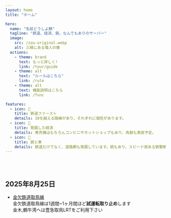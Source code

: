 ```yaml
---
layout: home
title: "ホーム"

hero:
  name: "名前どうしよ鯖"
  tagline: "鉄道、経済、銃、なんでもありのサーバー"
  image:
    src: /zou-original.webp
    alt: 三様にある偉人の像
  actions:
    - theme: brand
      text: もっと詳しく!
      link: /tour/guide
    - theme: alt
      text: "ルールはこちら"
      link: /rule
    - theme: alt
      text: 機能説明はこちら
      link: /func

features:
  - icon: 🚃
    title: 鉄道ファースト
    details: 10を越える路線があり、それぞれに個性があります。
  - icon: 🏦
    title: 発展した経済
    details: 券売機はもちろんコンビニやネットショップもあり、為替も実装予定。
  - icon: 🔫
    title: 銃と車
    details: 鉄道だけでなく、道路網も発展しています。銃もあり、スピード感ある銃撃戦が楽しめます。
---
```


<br>
<br>

<SokuhoSlider />

## 2025年8月25日
- [金欠鉄道取鳥線](/company/kinketsuHG/kinketsu/line/tottorisen.md)  
金欠鉄道取鳥線は1週間~1ヶ月間ほど**試運転取り止め**します  
金木,鶴牛湾へは豊急取鳥LRTをご利用下さい